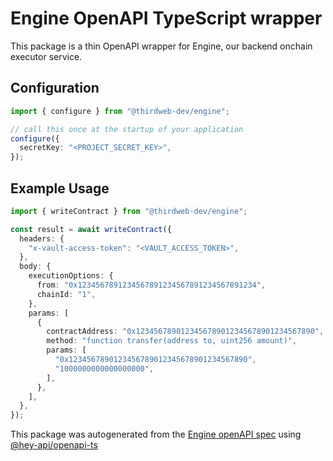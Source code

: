 # Engine OpenAPI TypeScript wrapper

This package is a thin OpenAPI wrapper for Engine, our backend onchain executor service.

## Configuration

```ts
import { configure } from "@thirdweb-dev/engine";

// call this once at the startup of your application
configure({
  secretKey: "<PROJECT_SECRET_KEY>",
});
```

## Example Usage

```ts
import { writeContract } from "@thirdweb-dev/engine";

const result = await writeContract({
  headers: {
    "x-vault-access-token": "<VAULT_ACCESS_TOKEN>",
  },
  body: {
    executionOptions: {
      from: "0x1234567891234567891234567891234567891234",
      chainId: "1",
    },
    params: [
      {
        contractAddress: "0x1234567890123456789012345678901234567890",
        method: "function transfer(address to, uint256 amount)",
        params: [
          "0x1234567890123456789012345678901234567890",
          "1000000000000000000",
        ],
      },
    ],
  },
});
```

This package was autogenerated from the [Engine openAPI spec](https://engine.thirdweb.com/reference) using [@hey-api/openapi-ts](https://github.com/hey-api/openapi-ts)

